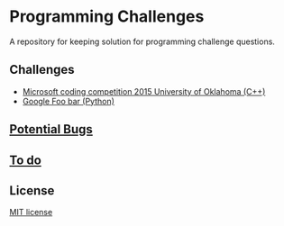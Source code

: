 # Programming Challenges

A repository for keeping solution for programming challenge questions.

## Challenges

* [Microsoft coding competition 2015 University of Oklahoma (C++)](https://github.com/ali92hm/programming-challenges/tree/master/microsoft-coding-competition-2015)
* [Google Foo bar (Python)](https://github.com/ali92hm/programming-challenges/tree/master/google-foobar)

## [Potential Bugs](https://github.com/ali92hm/programming-challenges/issues)

## [To do](https://github.com/ali92hm/programming-challenges/milestones)

## License
[MIT license](http://opensource.org/licenses/MIT)
